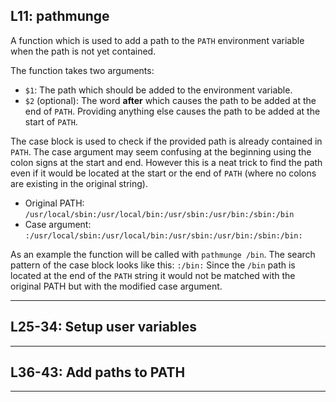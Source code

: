 ## L11: pathmunge

A function which is used to add a path to the `PATH` environment variable when the path is not yet contained.

The function takes two arguments:

- `$1`: The path which should be added to the environment variable.
- `$2` (optional): The word **after** which causes the path to be added at the end of `PATH`. Providing anything else causes the path to be added at the start of `PATH`.


The case block is used to check if the provided path is already contained in `PATH`. The case argument may seem confusing at the beginning using the colon signs at the start and end. However this is a neat trick to find the path even if it would be located at the start or the end of `PATH` (where no colons are existing in the original string).

- Original PATH: `/usr/local/sbin:/usr/local/bin:/usr/sbin:/usr/bin:/sbin:/bin`
- Case argument: `:/usr/local/sbin:/usr/local/bin:/usr/sbin:/usr/bin:/sbin:/bin:`

As an example the function will be called with `pathmunge /bin`. The search pattern of the case block looks like this: `:/bin:` Since the `/bin` path is located at the end of the `PATH` string it would not be matched with the original PATH but with the modified case argument.

---

## L25-34: Setup user variables

---

## L36-43: Add paths to PATH

---

##
